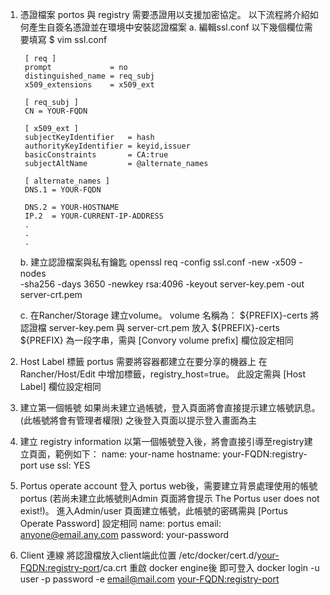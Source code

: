 1. 憑證檔案
    portos 與 registry 需要憑證用以支援加密協定。
    以下流程將介紹如何產生自簽名憑證並在環境中安裝認證檔案
    a. 編輯ssl.conf
        以下幾個欄位需要填寫
        $ vim ssl.conf
       
        [ req ]
        prompt             = no
        distinguished_name = req_subj
        x509_extensions    = x509_ext
        
        [ req_subj ]
        CN = YOUR-FQDN
        
        [ x509_ext ]
        subjectKeyIdentifier   = hash
        authorityKeyIdentifier = keyid,issuer
        basicConstraints       = CA:true
        subjectAltName         = @alternate_names
        
        [ alternate_names ]
        DNS.1 = YOUR-FQDN
        
        DNS.2 = YOUR-HOSTNAME
        IP.2  = YOUR-CURRENT-IP-ADDRESS
        .
        .
        .
    
    b. 建立認證檔案與私有鑰匙
        openssl req -config ssl.conf -new -x509 -nodes \
        -sha256 -days 3650 -newkey rsa:4096 -keyout server-key.pem -out server-crt.pem
    
    c. 在Rancher/Storage 建立volume。 volume 名稱為： ${PREFIX}-certs 
        將認證檔 server-key.pem 與 server-crt.pem 放入 ${PREFIX}-certs
        ${PREFIX} 為一段字串，需與 [Convory volume prefix] 欄位設定相同


2. Host Label 標籤
    portus 需要將容器都建立在要分享的機器上
    在Rancher/Host/Edit 中增加標籤，registry_host=true。
    此設定需與 [Host Label] 欄位設定相同

3. 建立第一個帳號
    如果尚未建立過帳號，登入頁面將會直接提示建立帳號訊息。(此帳號將會有管理者權限)
    之後登入頁面以提示登入畫面為主

4. 建立 registry information
    以第一個帳號登入後，將會直接引導至registry建立頁面，範例如下：
    name:   your-name
    hostname: your-FQDN:registry-port
    use ssl: YES
    
3. Portus operate account
    登入 portus web後，需要建立背景處理使用的帳號 portus
    (若尚未建立此帳號則Admin 頁面將會提示 The Portus user does not exist!)。
    進入Admin/user 頁面建立帳號，此帳號的密碼需與 [Portus Operate Password] 設定相同
    name: portus
    email: anyone@email.any.com
    password: your-password

4. Client 連線
    將認證檔放入client端此位置
    /etc/docker/cert.d/<your-FQDN:registry-port>/ca.crt
    重啟 docker engine後 即可登入
    docker login -u user -p password -e email@mail.com <your-FQDN:registry-port>
    